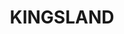 ---
lastmod: '2025-04-06T06:05:20+00:00'
latitude: -29.70222047
layout: suburb
longitude: 151.4677895
postcode: '2370'
state: NSW
title: KINGSLAND
url: /nsw/kingsland/
---